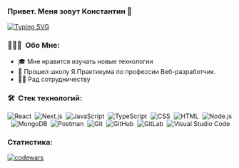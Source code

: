 ### Привет. Меня зовут Константин 👋
[![Typing SVG](https://readme-typing-svg.herokuapp.com?color=%2336BCF7&lines=Front-end+разработчик+/+Верстальщик)](https://git.io/typing-svg)
### 👨🏻‍💻 &nbsp;Обо Мне:
- 🎓 Мне нравится изучать новые технологии
- 🔭 Прошел школу Я.Практикума по профессии Веб-разработчик.
- 🤝🏻 Рад сотрудничеству

### 🛠 &nbsp;Стек технологий:

![React](https://img.shields.io/badge/-React-05122A?style=flat&logo=react)&nbsp;
![Next.js](https://img.shields.io/badge/-Next.js-05122A?style=flat&logo=nextdotjs)&nbsp;
![JavaScript](https://img.shields.io/badge/-JavaScript-05122A?style=flat&logo=javascript)&nbsp;
![TypeScript](https://img.shields.io/badge/-TypeScript-05122A?style=flat&logo=typescript)&nbsp;
![CSS](https://img.shields.io/badge/-CSS-05122A?style=flat&logo=CSS3&logoColor=1572B6)&nbsp;
![HTML](https://img.shields.io/badge/-HTML-05122A?style=flat&logo=HTML5)&nbsp;
![Node.js](https://img.shields.io/badge/-Node.js-05122A?style=flat&logo=nodedotjs)&nbsp;
![MongoDB](https://img.shields.io/badge/-MongoDB-05122A?style=flat&logo=MongoDB)&nbsp;
![Postman](https://img.shields.io/badge/-Postman-05122A?style=flat&logo=postman)&nbsp;
![Git](https://img.shields.io/badge/-Git-05122A?style=flat&logo=git)&nbsp;
![GitHub](https://img.shields.io/badge/-GitHub-05122A?style=flat&logo=github)&nbsp;
![GitLab](https://img.shields.io/badge/-GitLab-05122A?style=flat&logo=gitlab)&nbsp;
![Visual Studio Code](https://img.shields.io/badge/-Visual%20Studio%20Code-05122A?style=flat&logo=visual-studio-code&logoColor=007ACC)&nbsp;
### Статистика:
[![codewars](https://www.codewars.com/users/KonstantinSky/badges/large)](https://www.codewars.com/users/KonstantinSky/badges/large)
